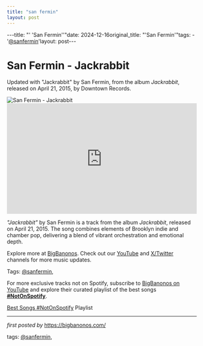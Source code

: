 ```yaml
---
title: "san fermin"
layout: post
---
```

---title: "' 'San Fermin''"date: 2024-12-16original_title: "'San Fermin'"tags:  - '[@sanfermin](/tags/sanfermin/)'layout: post---<!-- Title of the Post --><h1 >San Fermin - Jackrabbit</h1> <!-- Introductory Text --><p >Updated with "Jackrabbit" by San Fermin, from the album *Jackrabbit*, released on April 21, 2015, by Downtown Records.</p> <!-- Featured Image --><div > <img src="https://media.pitchfork.com/photos/5929abf7c0084474cd0c147f/master/pass/cd1bb2b9.jpg" alt="San Fermin - Jackrabbit" /></div> <!-- YouTube Video Embed --><div > <iframe width="100%" height="293" src="https://www.youtube.com/embed/Q_XZmcfq5F8" title="San Fermin - Jackrabbit (OFFICIAL VIDEO)" frameborder="0" allow="accelerometer; autoplay; clipboard-write; encrypted-media; gyroscope; picture-in-picture; web-share" referrerpolicy="strict-origin-when-cross-origin" allowfullscreen></iframe></div> <!-- Song Information --><div > <p><em>"Jackrabbit"</em> by San Fermin is a track from the album *Jackrabbit*, released on April 21, 2015. The song combines elements of Brooklyn indie and chamber pop, delivering a blend of vibrant orchestration and emotional depth.</p></div> <!-- Footer Links --><div > <p>Explore more at <a href="https://bigbanonos.com/" target="_blank">BigBanonos</a>. Check out our <a href="https://www.youtube.com/[@BigBanonos](/tags/BigBanonos/)" target="_blank">YouTube</a> and <a href="https://x.com/bigbanonos" target="_blank">X/Twitter</a> channels for more music updates.</p></div> <!-- Tags --><p >Tags: [@sanfermin](/tags/sanfermin/),</p><!--Subscribe and Playlist Links--><div>    <p>For more exclusive tracks not on Spotify, subscribe to <a href="https://www.youtube.com/[@BigBanonos](/tags/BigBanonos/)" target="_blank">BigBanonos on YouTube</a> and explore their curated playlist of the best songs <strong>[#NotOnSpotify](/tags/NotOnSpotify/)</strong>.</p>    <p><a href="https://www.youtube.com/playlist?list=PLtuNtuTatqI0kFahUCbtbfenC_ET5O_tr" target="_blank">Best Songs [#NotOnSpotify](/tags/NotOnSpotify/) Playlist<br /></a></p></div><hr /><p><em>first posted by</em> <a href="https://bigbanonos.com/" rel="noopener" target="_new">https://bigbanonos.com/</a></p><p>tags: [@sanfermin](/tags/sanfermin/),</p>